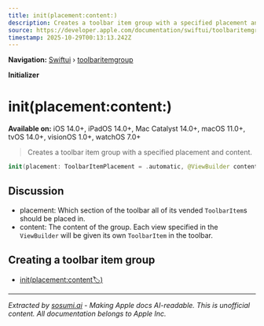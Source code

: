 ```yaml
---
title: init(placement:content:)
description: Creates a toolbar item group with a specified placement and content.
source: https://developer.apple.com/documentation/swiftui/toolbaritemgroup/init(placement:content:)
timestamp: 2025-10-29T00:13:13.242Z
---
```


**Navigation:** [Swiftui](/documentation/swiftui) › [toolbaritemgroup](/documentation/swiftui/toolbaritemgroup)

**Initializer**

# init(placement:content:)

**Available on:** iOS 14.0+, iPadOS 14.0+, Mac Catalyst 14.0+, macOS 11.0+, tvOS 14.0+, visionOS 1.0+, watchOS 7.0+

> Creates a toolbar item group with a specified placement and content.

```swift
init(placement: ToolbarItemPlacement = .automatic, @ViewBuilder content: () -> Content)
```

## Discussion

- placement: Which section of the toolbar all of its vended `ToolbarItem`s should be placed in.
- content: The content of the group. Each view specified in the `ViewBuilder` will be given its own `ToolbarItem` in the toolbar.

## Creating a toolbar item group

- [init(placement:content:label:)](/documentation/swiftui/toolbaritemgroup/init(placement:content:label:))

---

*Extracted by [sosumi.ai](https://sosumi.ai) - Making Apple docs AI-readable.*
*This is unofficial content. All documentation belongs to Apple Inc.*

